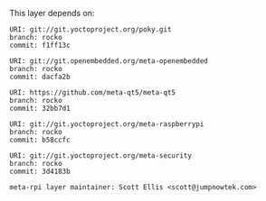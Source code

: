 This layer depends on:

    URI: git://git.yoctoproject.org/poky.git
    branch: rocko
    commit: f1ff13c

    URI: git://git.openembedded.org/meta-openembedded
    branch: rocko
    commit: dacfa2b

    URI: https://github.com/meta-qt5/meta-qt5
    branch: rocko
    commit: 32bb7d1

    URI: git://git.yoctoproject.org/meta-raspberrypi 
    branch: rocko
    commit: b58ccfc

    URI: git://git.yoctoproject.org/meta-security
    branch: rocko
    commit: 3d4183b

    meta-rpi layer maintainer: Scott Ellis <scott@jumpnowtek.com>
